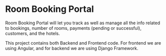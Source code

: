 # Room Booking Portal

Room Booking Portal will let you track as well as manage all the info related to bookings, number of rooms, payments (pending or successful), customers, and the hotels.

This project contains both Backend and Frontend code.
For frontend we are using Angular, and for backend we are using Django Framework.